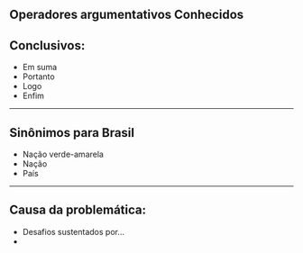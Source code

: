 ## Operadores argumentativos Conhecidos

## Conclusivos:
- Em suma
- Portanto
- Logo
- Enfim


---
## Sinônimos para Brasil

- Nação verde-amarela
- Nação
- País
---

## Causa da problemática:

- Desafios sustentados por...
- 
